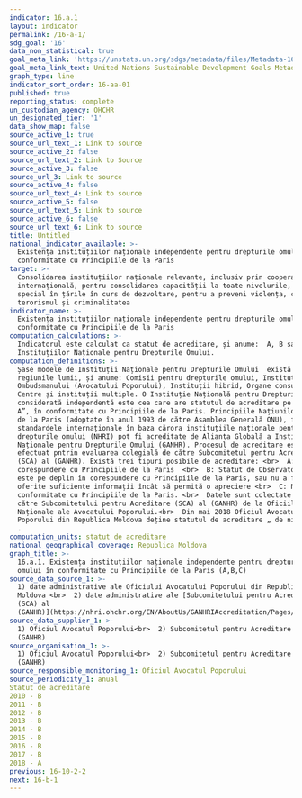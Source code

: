 ```yaml
---
indicator: 16.a.1
layout: indicator
permalink: /16-a-1/
sdg_goal: '16'
data_non_statistical: true
goal_meta_link: 'https://unstats.un.org/sdgs/metadata/files/Metadata-16-0A-01.pdf'
goal_meta_link_text: United Nations Sustainable Development Goals Metadata (pdf 1361kB)
graph_type: line
indicator_sort_order: 16-aa-01
published: true
reporting_status: complete
un_custodian_agency: OHCHR
un_designated_tier: '1'
data_show_map: false
source_active_1: true
source_url_text_1: Link to source
source_active_2: false
source_url_text_2: Link to Source
source_active_3: false
source_url_3: Link to source
source_active_4: false
source_url_text_4: Link to source
source_active_5: false
source_url_text_5: Link to source
source_active_6: false
source_url_text_6: Link to source
title: Untitled
national_indicator_available: >-
  Existența instituțiilor naționale independente pentru drepturile omului în
  conformitate cu Principiile de la Paris
target: >-
  Consolidarea instituțiilor naționale relevante, inclusiv prin cooperarea
  internațională, pentru consolidarea capacității la toate nivelurile, în
  special în țările în curs de dezvoltare, pentru a preveni violența, combate
  terorismul și criminalitatea
indicator_name: >-
  Existența instituțiilor naționale independente pentru drepturile omului în
  conformitate cu Principiile de la Paris
computation_calculations: >-
  Indicatorul este calculat ca statut de acreditare, și anume:  A, B sau C a
  Instituțiilor Naționale pentru Drepturile Omului.
computation_definitions: >-
  Șase modele de Instituții Naționale pentru Drepturile Omului  există astăzi în
  regiunile lumii, și anume: Comisii pentru drepturile omului, Instituțiile
  Ombudsmanului (Avocatului Poporului), Instituții hibrid, Organe consultative,
  Centre și instituții multiple. O Instituție Națională pentru Drepturile Omului
  considerată independentă este cea care are statutul de acreditare pe „nivelul
  A”, în conformitate cu Principiile de la Paris. Principiile Națiunilor Unite
  de la Paris (adoptate în anul 1993 de către Asamblea Generală ONU), furnizează
  standardele internaționale în baza cărora instituțiile naționale pentru
  drepturile omului (NHRI) pot fi acreditate de Alianța Globală a Instituțiilor
  Naționale pentru Drepturile Omului (GANHR). Procesul de acreditare este
  efectuat pntrin evaluarea colegială de către Subcomitetul pentru Acreditare
  (SCA) al (GANHR). Există trei tipuri posibile de acreditare: <br>  A: În
  corespundere cu Principiile de la Paris  <br>  B: Statut de Observator – Nu
  este pe deplin în corespundere cu Principiile de la Paris, sau nu a fost
  oferite suficiente informații încât să permită o apreciere <br>  C: Nu este în
  conformitate cu Principiile de la Paris. <br>  Datele sunt colectate anual de
  către Subcomitetului pentru Acreditare (SCA) al (GANHR) de la Oficiile
  Naționale ale Avocatului Poporului.<br>  Din mai 2018 Oficiul Avocatului
  Poporului din Republica Moldova deține statutul de acreditare „ de nivelul A”
  .
computation_units: statut de acreditare
national_geographical_coverage: Republica Moldova
graph_title: >-
  16.a.1. Existența instituțiilor naționale independente pentru drepturile
  omului în conformitate cu Principiile de la Paris (A,B,C)
source_data_source_1: >-
  1) date administrative ale Oficiului Avocatului Poporului din Republica
  Moldova <br>  2) date administrative ale [Subcomitetului pentru Acreditare
  (SCA) al
  (GANHR)](https://nhri.ohchr.org/EN/AboutUs/GANHRIAccreditation/Pages/default.aspx)
source_data_supplier_1: >-
  1) Oficiul Avocatul Poporului<br>  2) Subcomitetul pentru Acreditare (SCA) al
  (GANHR)
source_organisation_1: >-
  1) Oficiul Avocatul Poporului<br>  2) Subcomitetul pentru Acreditare (SCA) al
  (GANHR)
source_responsible_monitoring_1: Oficiul Avocatul Poporului
source_periodicity_1: anual
Statut de acreditare
2010 - B
2011 - B
2012 - B
2013 - B
2014 - B
2015 - B
2016 - B
2017 - B
2018 - A
previous: 16-10-2-2
next: 16-b-1
---
```

